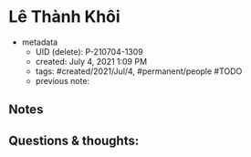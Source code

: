 ---
---

# Lê Thành Khôi

- metadata
	- UID (delete): P-210704-1309
	- created: July 4, 2021 1:09 PM
	- tags: #created/2021/Jul/4, #permanent/people #TODO 
	- previous note:

## Notes

## Questions & thoughts:

